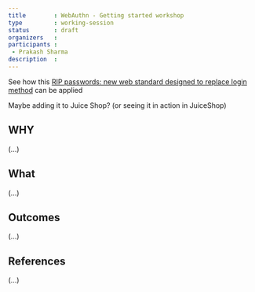 ```yaml
---
title        : WebAuthn - Getting started workshop
type         : working-session
status       : draft
organizers   : 
participants : 
 - Prakash Sharma
description  :
---
```


See how this [RIP passwords: new web standard designed to replace login method](https://www.theguardian.com/technology/2018/apr/11/passwords-webauthn-new-web-standard-designed-replace-login-method) can be applied

Maybe adding it to Juice Shop? (or seeing it in action in JuiceShop)

## WHY

(...)

## What

(...)

## Outcomes

(...)

## References

(...)

